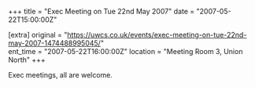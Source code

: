 +++
title = "Exec Meeting on Tue 22nd May 2007"
date = "2007-05-22T15:00:00Z"

[extra]
original = "https://uwcs.co.uk/events/exec-meeting-on-tue-22nd-may-2007-1474488995045/"    
ent_time = "2007-05-22T16:00:00Z"
location = "Meeting Room 3, Union North"
+++

Exec meetings, all are welcome.

